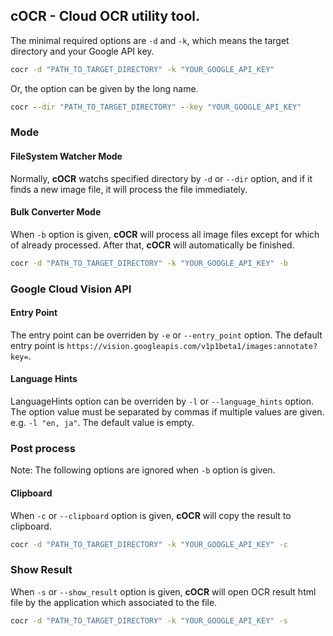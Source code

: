 
## cOCR - Cloud OCR utility tool. 

The minimal required options are `-d` and `-k`, which means the target directory and your Google API key.

```bat
cocr -d "PATH_TO_TARGET_DIRECTORY" -k "YOUR_GOOGLE_API_KEY"
```

Or, the option can be given by the long name.

```bat
cocr --dir "PATH_TO_TARGET_DIRECTORY" --key "YOUR_GOOGLE_API_KEY"
```

### Mode
#### FileSystem Watcher Mode

Normally, **cOCR** watchs specified directory by `-d` or `--dir` option, and if it finds a new image file, it will process the file immediately.

#### Bulk Converter Mode

When `-b` option is given, **cOCR** will process all image files except for which of already processed. After that, **cOCR** will automatically be finished.

```bat
cocr -d "PATH_TO_TARGET_DIRECTORY" -k "YOUR_GOOGLE_API_KEY" -b
```

### Google Cloud Vision API

#### Entry Point

The entry point can be overriden by `-e` or `--entry_point` option.
The default entry point is `https://vision.googleapis.com/v1p1beta1/images:annotate?key=`.

#### Language Hints

LanguageHints option can be overriden by `-l` or `--language_hints` option. 
The option value must be separated by commas if multiple values are given. e.g. `-l "en, ja"`. 
The default value is empty.

### Post process

Note: The following options are ignored when `-b` option is given.

#### Clipboard

When `-c` or `--clipboard` option is given, **cOCR** will copy the result to clipboard.

```bat
cocr -d "PATH_TO_TARGET_DIRECTORY" -k "YOUR_GOOGLE_API_KEY" -c
```


### Show Result

When `-s` or `--show_result` option is given, **cOCR** will open OCR result html file by the application which associated to the file.

```bat
cocr -d "PATH_TO_TARGET_DIRECTORY" -k "YOUR_GOOGLE_API_KEY" -s
```
